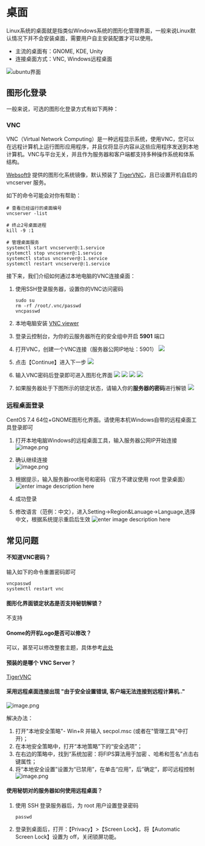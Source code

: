 # 桌面

Linux系统的桌面就是指类似Windows系统的图形化管理界面，一般来说Linux默认情况下并不会安装桌面，需要用户自主安装配置才可以使用。

* 主流的桌面有：GNOME, KDE, Unity  
* 连接桌面方式：VNC, Windows远程桌面

![ubuntu界面](https://libs.websoft9.com/Websoft9/DocsPicture/zh/linux/linux-ubuntuui-websoft9.png)

## 图形化登录

一般来说，可选的图形化登录方式有如下两种：

### VNC

VNC（Virtual Network Computing）是一种远程显示系统，使用VNC，您可以在远程计算机上运行图形应用程序，并且仅将显示内容从这些应用程序发送到本地计算机。VNC与平台无关，并且作为服务器和客户端都支持多种操作系统和体系结构。

[Websoft9](https://www.websoft9.com) 提供的图形化系统镜像，默认预装了 [TigerVNC](https://tigervnc.org)，且已设置开机自启的 vncserver 服务。

如下的命令可能会对你有帮助：

```
# 查看已经运行的桌面编号
vncserver -list

# 终止2号桌面进程
kill -9 :1

# 管理桌面服务
systemctl start vncserver@:1.service
systemctl stop vncserver@:1.service
systemctl status vncserver@:1.service
systemctl restart vncserver@:1.service
```

接下来，我们介绍如何通过本地电脑的VNC连接桌面：

1. 使用SSH登录服务器，设置你的VNC访问密码
    ```
    sudo su
    rm -rf /root/.vnc/passwd
    vncpasswd
    ```
2. 本地电脑安装 [VNC viewer](https://www.realvnc.com/download/viewer/)

3. 登录云控制台，为你的云服务器所在的安全组中开启 **5901** 端口

4. 打开VNC，创建一个VNC连接（服务器公网IP地址：5901）
   ![](https://libs.websoft9.com/Websoft9/DocsPicture/zh/linux/vnc/vnc-connection001-websoft9.png)

5. 点击【Continue】进入下一步
   ![](https://libs.websoft9.com/Websoft9/DocsPicture/zh/linux/vnc/vnc-connection002-websoft9.png)

6. 输入VNC密码后登录即可进入图形化界面
   ![](https://libs.websoft9.com/Websoft9/DocsPicture/zh/linux/vnc/vnc-connection003-websoft9.png)
   ![](https://libs.websoft9.com/Websoft9/DocsPicture/zh/linux/vnc/vnc-setlanguage-websoft9.png)
   ![](https://libs.websoft9.com/Websoft9/DocsPicture/zh/linux/vnc/vnc-startuse-websoft9.png)
   ![](https://libs.websoft9.com/Websoft9/DocsPicture/zh/linux/vnc/vnc-gnomehome-websoft9.png)

7. 如果服务器处于下图所示的锁定状态，请输入你的**服务器的密码**进行解锁
   ![](https://libs.websoft9.com/Websoft9/DocsPicture/zh/linux/vnc/vnc-connection-rootlogin-websoft9.png)


### 远程桌面登录

CentOS 7.4 64位+GNOME图形化界面。请使用本机Windows自带的远程桌面工具登录即可

1. 打开本地电脑Windows的远程桌面工具，输入服务器公网IP开始连接
  ![image.png](https://libs.websoft9.com/Websoft9/DocsPicture/zh/linux/linux-remoteip-websoft9.png)
  
2. 确认继续连接  
  ![image.png](https://libs.websoft9.com/Websoft9/DocsPicture/zh/linux/linux-remotereminder-websoft9.png)
  
3. 根据提示，输入服务器root账号和密码（官方不建议使用 root 登录桌面）
  ![enter image description here](https://libs.websoft9.com/Websoft9/DocsPicture/zh/gnome/gnome-login-websoft9.png)
 
4. 成功登录

6. 修改语言（范例：中文），进入Setting->Region&Lanuage->Language,选择中文，根据系统提示重启后生效
  ![enter image description here](https://libs.websoft9.com/Websoft9/DocsPicture/zh/gnome/gnome-changelanguage-websoft9.png)

## 常见问题

#### 不知道VNC密码？

输入如下的命令重置密码即可

```
vncpasswd
systemctl restart vnc
```

#### 图形化界面锁定状态是否支持秘钥解锁？

不支持

#### Gnome的开机Logo是否可以修改？

可以，甚至可以修改整套主题，具体参考[此处](https://www.dazhuanlan.com/2020/03/01/5e5ab2a1bd7d8/)

#### 预装的是哪个 VNC Server？

[TigerVNC](https://github.com/TigerVNC/tigervnc)

#### 采用远程桌面连接出现 "由于安全设置错误, 客户端无法连接到远程计算机.."  
![image.png](https://libs.websoft9.com/Websoft9/DocsPicture/zh/linux/linux-errorsafe-websoft9.png)

解决办法：

1. 打开"本地安全策略"- Win+R 并输入 secpol.msc (或者在"管理工具"中打开)；
2. 在本地安全策略中，打开“本地策略”下的“安全选项”；
3. 在右边的策略中，找到“系统加密：将FIPS算法用于加密 、哈希和签名”点击右键属性；
4. 将“本地安全设置”设置为“已禁用”，在单击“应用”，后”确定”，即可远程控制  
   ![image.png](https://libs.websoft9.com/Websoft9/DocsPicture/zh/windows/windows-remoteanquan-websoft9.png)

#### 使用秘钥对的服务器如何使用远程桌面？

1. 使用 SSH 登录服务器后，为 root 用户设置登录密码
   ```
   passwd
   ```
2. 登录到桌面后，打开：【Privacy】>【Screen Lock】，将【Automatic Screen Lock】设置为 off，关闭锁屏功能。

